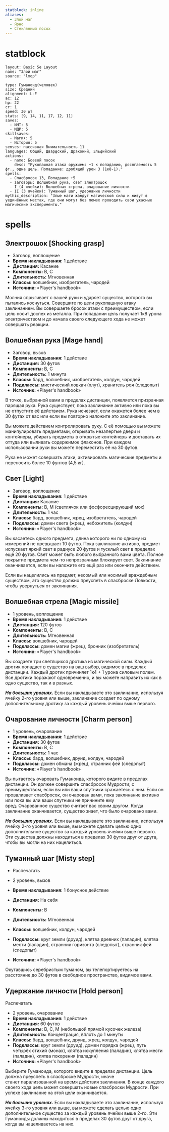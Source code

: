```yaml
---
statblock: inline
aliases:
  - Злой маг
  - Ярно
  - Стеклянный посох
---
```


# statblock

```statblock
layout: Basic 5e Layout
name: "Злой маг"
source: "lmop"

type: Гуманоид(человек)
size: Средний
alignment: L-E
ac: 12
hp: 22
cr: 1
speed: 30 фт
stats: [9, 14, 11, 17, 12, 11]
saves:
  - ИНТ: 5
  - МДР: 5
skillsaves:
  - Магия: 5
  - История: 5
senses: пассивная Внимательность 11
languages: Общий, Дварфский, Драконий, Эльфийский
actions:
  - name: Боевой посох
    desc: "Рукопашная атака оружием: +1 к попаданию, досягаемость 5 фт., одна цель. Попадание: дробящий урон 3 (1к8-1)."
spells: 
  - Спасбросок 13, Попадание +5
  - заговоры: Волшебная рука, свет электрошок
  - I (4 ячейки): Волшебная стрела, очарование личности
  - II (3 ячейки): Туманный шаг, удержание личности
mythic_description: "Злые маги жаждут магической силы и живут в уединённых местах, где они могут без помех проводить свои ужасные магические эксперименты."
```


# spells



## Электрошок [Shocking grasp]

- Заговор, воплощение
- **Время накладывания:** 1 действие
- **Дистанция:** Касание
- **Компоненты:** В, С
- **Длительность:** Мгновенная
- **Классы:** волшебник, изобретатель, чародей
- **Источник:** «Player's handbook»

Молния спрыгивает с вашей руки и ударяет существо, которого вы пытались коснуться. Совершите по цели рукопашную атаку заклинанием. Вы совершаете бросок атаки с преимуществом, если цель носит доспех из металла. При попадании цель получает 1к8 урона электричеством и до начала своего следующего хода не может совершать реакции.


## Волшебная рука [Mage hand]

- Заговор, вызов
- **Время накладывания:** 1 действие
- **Дистанция:** 30 футов
- **Компоненты:** В, С
- **Длительность:** 1 минута
- **Классы:** бард, волшебник, изобретатель, колдун, чародей
- **Подклассы:** мистический ловкач (плут), хранитель роя (следопыт)
- **Источник:** «Player's handbook»


В точке, выбранной вами в пределах дистанции, появляется призрачная парящая рука. Рука существует, пока заклинание активно или пока вы не отпустите её действием. Рука исчезает, если окажется более чем в 30 футах от вас или если вы повторно наложите это заклинание.
    
Вы можете действием контролировать руку. С её помощью вы можете манипулировать предметами, открывать незапертые двери и контейнеры, убирать предметы в открытые контейнеры и доставать их оттуда или выливать содержимое флаконов. При каждом использовании руки вы можете переместить её на 30 футов.
    
Рука не может совершать атаки, активировать магические предметы и переносить более 10 фунтов (4,5 кг).

## Свет [Light]

- Заговор, воплощение
- **Время накладывания:** 1 действие
- **Дистанция:** Касание
- **Компоненты:** В, М (светлячок или фосфоресцирующий мох)
- **Длительность:** 1 час
- **Классы:** бард, волшебник, жрец, изобретатель, чародей
- **Подклассы:** домен света (жрец), небожитель (колдун)
- **Источник:** «Player's handbook»


Вы касаетесь одного предмета, длина которого ни по одному из измерений не превышает 10 футов. Пока заклинание активно, предмет испускает яркий свет в радиусе 20 футов и тусклый свет в пределах ещё 20 футов. Свет может быть любого выбранного вами цвета. Полное покрытие предмета чем-то непрозрачным блокирует свет. Заклинание оканчивается, если вы наложите его ещё раз или окончите действием.
    
Если вы нацелились на предмет, несомый или носимый враждебным существом, это существо должно преуспеть в спасброске Ловкости, чтобы увернуться от заклинания.



## Волшебная стрела [Magic missile]


- 1 уровень, воплощение
- **Время накладывания:** 1 действие
- **Дистанция:** 120 футов
- **Компоненты:** В, С
- **Длительность:** Мгновенная
- **Классы:** волшебник, чародей
- **Подклассы:** домен магии (жрец), бронник (изобретатель)
- **Источник:** «Player's handbook» 

Вы создаете три светящихся дротика из магической силы. Каждый дротик попадает в существо на ваш выбор, видимое в пределах дистанции. Каждый дротик причиняет 1к4 + 1 урона силовым полем. Все дротики поражают одновременно, и вы можете направить их как в одно существо, так и в разных.
    
**_На больших уровнях._** Если вы накладываете это заклинание, используя ячейку 2-го уровня или выше, заклинание создает по одному дополнительному дротику за каждый уровень ячейки выше первого.

## Очарование личности [Charm person]

- 1 уровень, очарование
- **Время накладывания:** 1 действие
- **Дистанция:** 30 футов
- **Компоненты:** В, С
- **Длительность:** 1 час
- **Классы:** бард, волшебник, друид, колдун, чародей
- **Подклассы:** домен обмана (жрец), странник фей (следопыт)
- **Источник:** «Player's handbook»

Вы пытаетесь очаровать Гуманоида, которого видите в пределах дистанции. Он должен совершить спасбросок Мудрости; с преимуществом, если вы или ваши спутники сражаетесь с ним. Если он проваливает спасбросок, он очарован вами, пока заклинание активно или пока вы или ваши спутники не причините ему вред. Очарованное существо считает вас своим другом. Когда заклинание оканчивается, существо знает, что было очаровано вами.
    

**_На больших уровнях._** Если вы накладываете это заклинание, используя ячейку 2-го уровня или выше, вы можете сделать целью одно дополнительное существо за каждый уровень ячейки выше первого. Эти существа должны находиться в пределах 30 футов друг от друга, чтобы вы могли на них нацелиться.



## Туманный шаг [Misty step]

- Распечатать

- 2 уровень, вызов
- **Время накладывания:** 1 бонусное действие
- **Дистанция:** На себя
- **Компоненты:** В
- **Длительность:** Мгновенная
- **Классы:** волшебник, колдун, чародей
- **Подклассы:** круг земли (друид), клятва древних (паладин), клятва мести (паладин), странник горизонта (следопыт), странник фей (следопыт)
- **Источник:** «Player's handbook»



Окутавшись серебристым туманом, вы телепортируетесь на расстояние до 30 футов в свободное пространство, видимое вами.



## Удержание личности [Hold person]
Распечатать

- 2 уровень, очарование
- **Время накладывания:** 1 действие
- **Дистанция:** 60 футов
- **Компоненты:** В, С, М (небольшой прямой кусочек железа)
- **Длительность:** Концентрация, вплоть до 1 минуты
- **Классы:** бард, волшебник, друид, жрец, колдун, чародей
- **Подклассы:** круг земли (друид), домен порядка (жрец), путь четырёх стихий (монах), клятва искупления (паладин), клятва мести (паладин), клятва покорения (паладин)
- **Источник:** «Player's handbook»

Выберите Гуманоида, которого видите в пределах дистанции. Цель должна преуспеть в спасброске Мудрости, иначе станет парализованной на время действия заклинания. В конце каждого своего хода цель может совершать новые спасброски Мудрости. При успехе заклинание на этой цели оканчивается.
    
**_На больших уровнях._** Если вы накладываете это заклинание, используя ячейку 3-го уровня или выше, вы можете сделать целью одно дополнительное существо за каждый уровень ячейки выше 2-го. Эти Гуманоиды должны находиться в пределах 30 футов друг от друга, когда вы нацеливаетесь на них.


